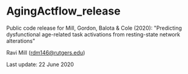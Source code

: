 # AgingActflow_release
Public code release for Mill, Gordon, Balota &amp; Cole (2020): "Predicting dysfunctional age-related task activations from resting-state network alterations"

Ravi Mill (rdm146@rutgers.edu)

Last update: 22 June 2020
